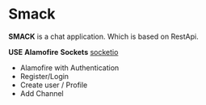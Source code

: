 # Smack

**SMACK** is a chat application. Which is based on RestApi.

**USE**
**Alamofire**
**Sockets** <a href="https://github.com/socketio/socket.io-client-swift">socketio</a>

- Alamofire with Authentication
- Register/Login
- Create user / Profile
- Add Channel  
